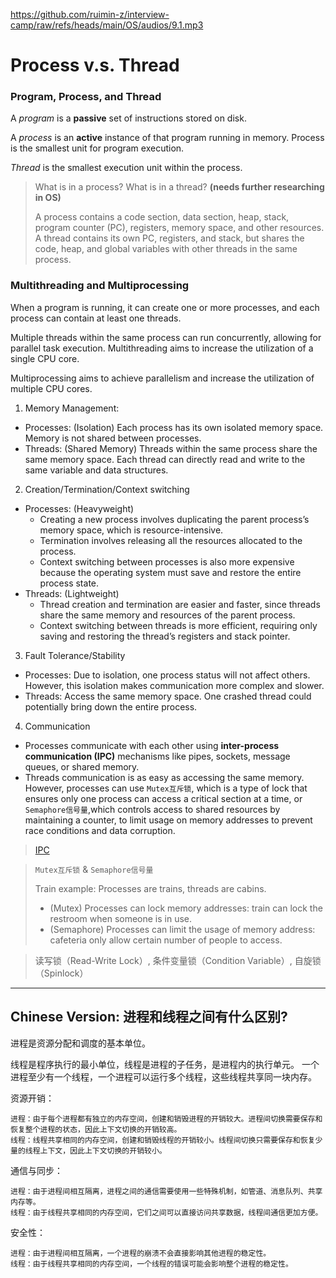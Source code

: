 
https://github.com/ruimin-z/interview-camp/raw/refs/heads/main/OS/audios/9.1.mp3

# Process v.s. Thread

### Program, Process, and Thread
A _program_ is a **passive** set of instructions stored on disk.

A _process_ is an **active** instance of that program running in memory. Process is the smallest unit for program execution. 

_Thread_ is the smallest execution unit within the process.


> What is in a process? What is in a thread? **(needs further researching in OS)**
> 
> A process contains a code section, data section, heap, stack, program counter (PC), registers, memory space, and other resources.
> A thread contains its own PC, registers, and stack, but shares the code, heap, and global variables with other threads in the same process.


### Multithreading and Multiprocessing
When a program is running, it can create one or more processes, and each process can contain at least one threads.

Multiple threads within the same process can run concurrently, allowing for parallel task execution.
Multithreading aims to increase the utilization of a single CPU core.

Multiprocessing aims to achieve parallelism and increase the utilization of multiple CPU cores.



1. Memory Management:
  - Processes: (Isolation) Each process has its own isolated memory space. Memory is not shared between processes.
  - Threads: (Shared Memory) Threads within the same process share the same memory space. 
  Each thread can directly read and write to the same variable and data structures.

    
2. Creation/Termination/Context switching
  - Processes: (Heavyweight)
    - Creating a new process involves duplicating the parent process’s memory space, which is resource-intensive.
    - Termination involves releasing all the resources allocated to the process.
    - Context switching between processes is also more expensive because the operating system must save and restore the entire process state.
  - Threads: (Lightweight)
    - Thread creation and termination are easier and faster, since threads share the same memory and resources of the parent process.
    - Context switching between threads is more efficient, requiring only saving and restoring the thread’s registers and stack pointer.

3. Fault Tolerance/Stability
  - Processes: Due to isolation, one process status will not affect others.  However, this isolation makes communication more complex and slower.
  - Threads: Access the same memory space. One crashed thread could potentially bring down the entire process.

4. Communication
  - Processes communicate with each other using **inter-process communication (IPC)** mechanisms like pipes, sockets, message queues, or shared memory.
  - Threads communication is as easy as accessing the same memory. However, processes can use `Mutex互斥锁`, which is a type of lock that ensures only one process can access a critical section at a time,
    or `Semaphore信号量`,which controls access to shared resources by maintaining a counter, to limit usage on memory addresses to prevent race conditions and data corruption.

> [IPC](https://cloud.tencent.com/developer/article/1688297)

> `Mutex互斥锁` & `Semaphore信号量`
> 
> Train example: Processes are trains, threads are cabins. 
> - (Mutex) Processes can lock memory addresses: train can lock the restroom when someone is in use.
> - (Semaphore) Processes can limit the usage of memory address: cafeteria only allow certain number of people to access. 


> 读写锁（Read-Write Lock）, 条件变量锁（Condition Variable）, 自旋锁（Spinlock）

---
## Chinese Version: 进程和线程之间有什么区别?

进程是资源分配和调度的基本单位。

线程是程序执行的最小单位，线程是进程的子任务，是进程内的执行单元。 一个进程至少有一个线程，一个进程可以运行多个线程，这些线程共享同一块内存。

资源开销：

    进程：由于每个进程都有独立的内存空间，创建和销毁进程的开销较大。进程间切换需要保存和恢复整个进程的状态，因此上下文切换的开销较高。
    线程：线程共享相同的内存空间，创建和销毁线程的开销较小。线程间切换只需要保存和恢复少量的线程上下文，因此上下文切换的开销较小。

通信与同步：

    进程：由于进程间相互隔离，进程之间的通信需要使用一些特殊机制，如管道、消息队列、共享内存等。
    线程：由于线程共享相同的内存空间，它们之间可以直接访问共享数据，线程间通信更加方便。

安全性：

    进程：由于进程间相互隔离，一个进程的崩溃不会直接影响其他进程的稳定性。
    线程：由于线程共享相同的内存空间，一个线程的错误可能会影响整个进程的稳定性。

